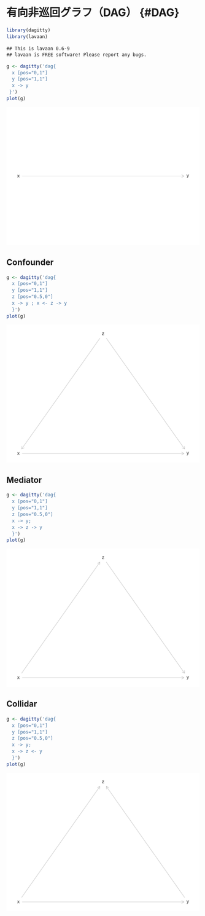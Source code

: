 # 有向非巡回グラフ（DAG） {#DAG}


```r
library(dagitty)
library(lavaan)
```

```
## This is lavaan 0.6-9
## lavaan is FREE software! Please report any bugs.
```



```r
g <- dagitty('dag{
  x [pos="0,1"]
  y [pos="1,1"]
  x -> y
 }')
plot(g)
```

<img src="08-DAG_files/figure-html/unnamed-chunk-2-1.png" width="672" />

## Confounder


```r
g <- dagitty('dag{
  x [pos="0,1"]
  y [pos="1,1"]
  z [pos="0.5,0"]
  x -> y ; x <- z -> y
  }')
plot(g)
```

<img src="08-DAG_files/figure-html/unnamed-chunk-3-1.png" width="672" />


## Mediator



```r
g <- dagitty('dag{
  x [pos="0,1"]
  y [pos="1,1"]
  z [pos="0.5,0"]
  x -> y;
  x -> z -> y
  }')
plot(g)
```

<img src="08-DAG_files/figure-html/unnamed-chunk-4-1.png" width="672" />


## Collidar


```r
g <- dagitty('dag{
  x [pos="0,1"]
  y [pos="1,1"]
  z [pos="0.5,0"]
  x -> y;
  x -> z <- y
  }')
plot(g)
```

<img src="08-DAG_files/figure-html/unnamed-chunk-5-1.png" width="672" />

